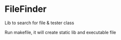 # FileFinder
Lib to search for file &amp; tester class

Run makefile, it will create static lib and executable file
